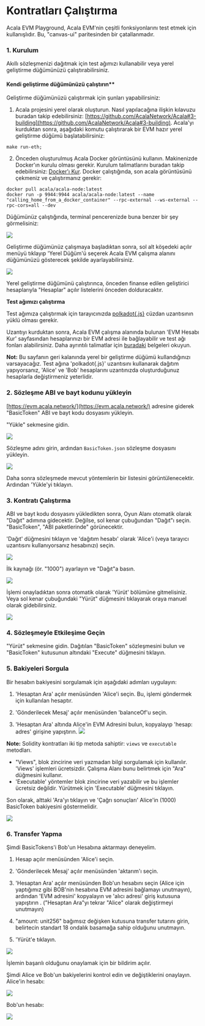 # Kontratları Çalıştırma

Acala EVM Playground, Acala EVM'nin çeşitli fonksiyonlarını test etmek için kullanışlıdır. Bu, "canvas-ui" paritesinden bir çatallanmadır.

### **1. Kurulum**

Akıllı sözleşmenizi dağıtmak için test ağımızı kullanabilir veya yerel geliştirme düğümünüzü çalıştırabilirsiniz.

#### Kendi geliştirme düğümünüzü çalıştırın**

Geliştirme düğümünüzü çalıştırmak için şunları yapabilirsiniz:
1. Acala projesini yerel olarak oluşturun.
    Nasıl yapılacağına ilişkin kılavuzu buradan takip edebilirsiniz:
    [https://github.com/AcalaNetwork/Acala#3-building](https://github.com/AcalaNetwork/Acala#3-building). Acala'yı kurduktan sonra, aşağıdaki komutu çalıştırarak bir EVM hazır yerel geliştirme düğümü başlatabilirsiniz:

```bash=
make run-eth;
```
2. Önceden oluşturulmuş Acala Docker görüntüsünü kullanın.
    Makinenizde Docker'ın kurulu olması gerekir. Kurulum talimatlarını buradan takip edebilirsiniz: [Docker'ı Kur](https://docs.docker.com/get-docker/). Docker çalıştığında, son acala görüntüsünü çekmeniz ve çalıştırmanız gerekir:
    
```shell=
docker pull acala/acala-node:latest
docker run -p 9944:9944 acala/acala-node:latest --name "calling_home_from_a_docker_container" --rpc-external --ws-external --rpc-cors=all --dev
```

Düğümünüz çalıştığında, terminal pencerenizde buna benzer bir şey görmelisiniz:

![](https://i.imgur.com/MQEURQr.png)

Geliştirme düğümünüz çalışmaya başladıktan sonra, sol alt köşedeki açılır menüyü tıklayıp 'Yerel Düğüm'ü seçerek Acala EVM çalışma alanını düğümünüzü gösterecek şekilde ayarlayabilirsiniz.

![](https://i.imgur.com/pOfQb8z.png)

Yerel geliştirme düğümünü çalıştırınca, önceden finanse edilen geliştirici hesaplarıyla "Hesaplar" açılır listelerini önceden dolduracaktır.

**Test ağımızı çalıştırma**

Test ağımıza çalıştırmak için tarayıcınızda [polkadot{.js}](https://polkadot.js.org/extension/) cüzdan uzantısının yüklü olması gerekir.

Uzantıyı kurduktan sonra, Acala EVM çalışma alanında bulunan 'EVM Hesabı Kur' sayfasından hesaplarınızı bir EVM adresi ile bağlayabilir ve test ağı fonları alabilirsiniz. Daha ayrıntılı talimatlar için [buradaki](https://wiki.acala.network/build/development-guide/smart-contracts/get-started-evm/evm-account) belgeleri okuyun.

**Not:** Bu sayfanın geri kalanında yerel bir geliştirme düğümü kullandığınızı varsayacağız. Test ağına 'polkadot{.js}' uzantısını kullanarak dağıtım yapıyorsanız, 'Alice' ve 'Bob' hesaplarını uzantınızda oluşturduğunuz hesaplarla değiştirmeniz yeterlidir.

### **2. Sözleşme ABI ve bayt kodunu yükleyin**

[https://evm.acala.network/](https://evm.acala.network/) adresine giderek "BasicToken" ABI ve bayt kodu dosyasını yükleyin.

"Yükle" sekmesine gidin.

![](https://i.imgur.com/Ge3IwiM.png)


Sözleşme adını girin, ardından `BasicToken.json` sözleşme dosyasını yükleyin.

![](https://i.imgur.com/kRM8Mfb.png)

Daha sonra sözleşmede mevcut yöntemlerin bir listesini görüntülenecektir. Ardından 'Yükle'yi tıklayın.

### **3. Kontratı Çalıştırma**

ABI ve bayt kodu dosyasını yükledikten sonra, Oyun Alanı otomatik olarak "Dağıt" adımına gidecektir. Değilse, sol kenar çubuğundan "Dağıt"ı seçin. "BasicToken", "ABI paketlerinde" görünecektir.

'Dağıt' düğmesini tıklayın ve 'dağıtım hesabı' olarak 'Alice'i (veya tarayıcı uzantısını kullanıyorsanız hesabınızı) seçin.

![](https://i.imgur.com/FfoYEFU.png)

İlk kaynağı \(ör. "1000"\) ayarlayın ve "Dağıt"a basın.

![](https://i.imgur.com/wY0YG54.png)

İşlemi onayladıktan sonra otomatik olarak 'Yürüt' bölümüne gitmelisiniz. Veya sol kenar çubuğundaki "Yürüt" düğmesini tıklayarak oraya manuel olarak gidebilirsiniz.

![](https://i.imgur.com/wyrpMIv.png)


### **4. Sözleşmeyle Etkileşime Geçin**

"Yürüt" sekmesine gidin. Dağıtılan "BasicToken" sözleşmesini bulun ve "BasicToken" kutusunun altındaki "Execute" düğmesini tıklayın.


### **5. Bakiyeleri Sorgula**

Bir hesabın bakiyesini sorgulamak için aşağıdaki adımları uygulayın:

1. 'Hesaptan Ara' açılır menüsünden 'Alice'i seçin. Bu, işlemi göndermek için kullanılan hesaptır.

2. 'Gönderilecek Mesaj' açılır menüsünden 'balanceOf'u seçin.

3. 'Hesaptan Ara' altında Alice'in EVM Adresini bulun, kopyalayıp 'hesap: adres' girişine yapıştırın.
![](https://i.imgur.com/xH1j0ph.png)

**Note:** Solidity kontratları iki tip metoda sahiptir: `views` ve `executable` metodları.

- "Views", blok zincirine veri yazmadan bilgi sorgulamak için kullanılır. 'Views' işlemleri ücretsizdir. Çalışma Alanı bunu belirtmek için "Ara" düğmesini kullanır.
- 'Executable' yöntemler blok zincirine veri yazabilir ve bu işlemler ücretsiz değildir. Yürütmek için 'Executable' düğmesini tıklayın.

Son olarak, alttaki 'Ara'yı tıklayın ve 'Çağrı sonuçları' Alice'in (1000) BasicToken bakiyesini göstermelidir.

![](https://i.imgur.com/GS7Znys.png)

### **6. Transfer Yapma**

Şimdi BasicTokens'i Bob'un Hesabına aktarmayı deneyelim.

1. Hesap açılır menüsünden 'Alice'i seçin.

2. 'Gönderilecek Mesaj' açılır menüsünden 'aktarım'ı seçin.

3. 'Hesaptan Ara' açılır menüsünden Bob'un hesabını seçin (Alice için yaptığımız gibi BOB'nin hesabına EVM adresini bağlamayı unutmayın), ardından 'EVM adresini' kopyalayın ve 'alıcı adresi' giriş kutusuna yapıştırın . ("Hesaptan Ara"yı tekrar "Alice" olarak değiştirmeyi unutmayın)

4. "amount: unit256" bağımsız değişken kutusuna transfer tutarını girin, belirtecin standart 18 ondalık basamağa sahip olduğunu unutmayın.

5. 'Yürüt'e tıklayın.

![](https://i.imgur.com/l2utsuN.png)

İşlemin başarılı olduğunu onaylamak için bir bildirim açılır.

Şimdi Alice ve Bob'un bakiyelerini kontrol edin ve değiştiklerini onaylayın.
Alice'in hesabı:

![](https://i.imgur.com/SCLwxRk.png)

Bob'un hesabı:

![](https://i.imgur.com/pi3AKiN.png)
